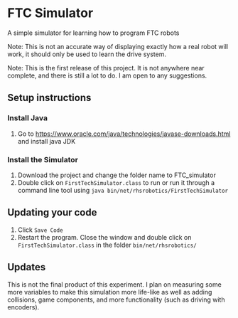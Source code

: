 # FTC Simulator
 A simple simulator for learning how to program FTC robots
 
Note: This is not an accurate way of displaying exactly how a real robot will work, it should only be used to learn the drive system.

Note: This is the first release of this project. It is not anywhere near complete, and there is still a lot to do. I am open to any suggestions.

## Setup instructions
### Install Java
1. Go to https://www.oracle.com/java/technologies/javase-downloads.html and install java JDK
### Install the Simulator
1. Download the project and change the folder name to FTC_simulator
2. Double click on `FirstTechSimulator.class` to run or run it through a command line tool using `java bin/net/rhsrobotics/FirstTechSimulator`

## Updating your code
1. Click `Save Code`
2. Restart the program. Close the window and double click on `FirstTechSimulator.class` in the folder `bin/net/rhsrobotics/`

## Updates
This is not the final product of this experiment. I plan on measuring some more variables to make this simulation more life-like as well as adding collisions, game components, and more functionality (such as driving with encoders).
